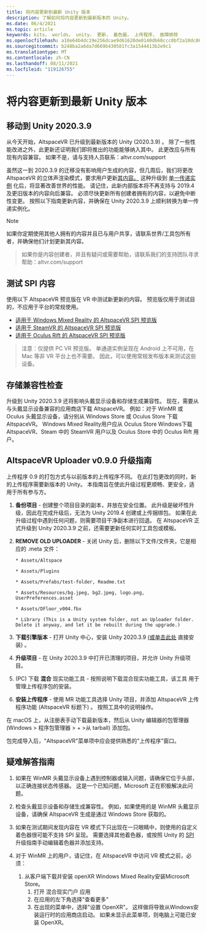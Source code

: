 ```yaml
---
title: 将内容更新到最新 Unity 版本
description: 了解如何将内容更新到最新版本的 Unity。
ms.date: 06/4/2021
ms.topic: article
keywords: kits， worlds， unity， 更新， 着色器， 上传程序， 故障排除
ms.openlocfilehash: a10e64b4dc19e256dcae9d61620de0140db60ccc0bf2a10dc864313f139bbd10
ms.sourcegitcommit: b248ba2a6da7d669b430581fc3a1544413b2e9c1
ms.translationtype: MT
ms.contentlocale: zh-CN
ms.lasthandoff: 08/11/2021
ms.locfileid: "119126755"
---
```

# <a name="updating-content-to-the-latest-unity-version"></a>将内容更新到最新 Unity 版本

## <a name="moving-to-unity-202039"></a>移动到 Unity 2020.3.9

从今天开始，AltspaceVR 已升级到最新版本的 Unity (2020.3.9) 。 除了一些性能改进之外，此更新还证明我们即将推出的功能能够纳入其中。 此更改应与所有现有内容兼容。 如果不是，请与支持人员联系：altvr.com/support

虽然这一到 2020.3.9 的迁移没有影响用户生成的内容，但几周后，我们将更改 AltspaceVR 的立体声渲染模式，要求用户更新[其内容。]( https://docs.unity3d.com/Manual/SinglePassStereoRendering.html) 这种升级到 [单一传递实例](https://docs.unity3d.com/Manual/SinglePassInstancing.html) 化后，将显著改善世界的性能。 请记住，此新内部版本将不再支持与 2019.4 及更旧版本的内容向后兼容。 必须尽快更新所有创建者拥有的内容，以避免中断性变更。 按照以下指南更新内容，并确保在 Unity 2020.3.9 上顺利转换为单一传递实例化。

> [!NOTE]
> 如果你定期使用其他人拥有的内容并且已与用户共享，请联系世界/工具包所有者，并确保他们计划更新其内容。

> 如果你是内容创建者，并且有疑问或需要帮助，请联系我们的支持团队寻求帮助：altvr.com/support

## <a name="testing-your-spi-content"></a>测试 SPI 内容

使用以下 AltspaceVR 预览版在 VR 中测试新更新的内容。 预览版仅用于测试目的，不应用于平台的常规使用。

* [适用于 Windows Mixed Reality 的 AltspaceVR SPI 预览版](https://aka.ms/AvrSpiMr)
* [适用于 SteamVR 的 AltspaceVR SPI 预览版](https://aka.ms/AvrSpiSteam)
* [适用于 Oculus Rift 的 AltspaceVR SPI 预览版](https://aka.ms/AvrSpiRift)

> 注意：仅提供 PC VR 预览版。 单通道实例呈现在 Android 上不可用，在 Mac 等非 VR 平台上也不需要。 因此，可以使用常规发布版本来测试这些设备。


## <a name="storecompatibilitycheck"></a>存储兼容性检查

升级到 Unity 2020.3.9 还将影响头戴显示设备和存储生成兼容性。 现在，需要从与头戴显示设备兼容的应用商店下载 AltspaceVR。 例如：对于 WinMR 或 Oculus 头戴显示设备，请分别从 Windows Store 或 Oculus Store 下载 AltspaceVR。 Windows Mixed Reality用户应从 Oculus Store Windows下载 AltspaceVR、Steam 中的 SteamVR 用户以及 Oculus Store 中的 Oculus Rift 用户。

## <a name="altspacevr-uploader-v090-upgrade-guide"></a>AltspaceVR Uploader v0.9.0 升级指南 

上传程序 0.9 的打包方式与以前版本的上传程序不同。 在此打包更改的同时，新的上传程序需要新版本的 Unity。 本指南旨在使此升级过程更顺畅、更安全，适用于所有参与方。

1. **备份项目** - 创建整个项目目录的副本，并放在安全位置。 此升级是破坏性升级，因此在完成升级后，无法为 Unity 2019.4 创建或上传捆绑包。 如果在此升级过程中遇到任何问题，则需要项目干净副本进行回退。 在 AltspaceVR 正式升级到 Unity 2020.3.9 之前，还需要更新任何实时工具包或模板。

2. **REMOVE OLD UPLOADER** - 关闭 Unity 后，删除以下文件/文件夹，它是相应的 .meta 文件：

    ```console
    * Assets/Altspace

    * Assets/Plugins

    * Assets/Prefabs/test-folder, Readme.txt

    * Assets/Resources/bg.jpeg, bg2.jpeg, logo.png, UserPreferences.asset

    * Assets/DFloor_v004.fbx

    * Library (This is a Unity system folder, not an Uploader folder. Delete it anyway, and let it be rebuilt during the upgrade.)
    ```

3. **下载引擎版本** - 打开 Unity 中心，安装 Unity 2020.3.9 [ (或单击此处](https://unity3d.com/ru/unity/whats-new/2020.3.9) 直接安装) 。

4. **升级项目** - 在 Unity 2020.3.9 中打开已清理的项目，并允许 Unity 升级项目。

5.  (PC) 下载 **混合** 现实功能工具 - 按照说明下载混合现实功能工具，该工具 [](/windows/mixed-reality/develop/unity/welcome-to-mr-feature-tool)用于管理上传程序包的安装。

6. **安装上传程序** - 使用 MR 功能工具选择 Unity 项目，并添加 AltspaceVR 上传程序功能 (AltspaceVR 标题下) 。 按照工具中的说明操作。

在 macOS 上，从注册表手动下载最新版本[](https://dev.azure.com/aipmr/MixedReality-Unity-Packages/_packaging?_a=package&feed=Unity-packages&package=com.microsoft.altspacevr_uploader&protocolType=Npm&version=0.9.0&view=versions)，然后从 Unity 编辑器的包管理器 (Windows > 程序包管理器 > + >从 tarball) 添加包。

包完成导入后，"AltspaceVR"菜单项中应会提供熟悉的"上传程序"窗口。

## <a name="troubleshooting-tips"></a>疑难解答指南

1. 如果在 WinMR 头戴显示设备上遇到控制器或输入问题，请确保它位于头部，以正确连接状态传感器。 这是一个已知问题，Microsoft 正在积极解决此问题。

2. 检查头戴显示设备和存储生成兼容性。 例如，如果使用的是 WinMR 头戴显示设备，请确保 AltspaceVR 生成是通过 Windows Store 获取的。

3. 如果在测试期间发现内容在 VR 模式下只出现在一只眼睛中，则使用的自定义着色器很可能不支持 SPI 呈现。 需要选择其他着色器，或按照 Unity 的 [SPI](https://docs.unity3d.com/Manual/SinglePassInstancing.html) 升级指南手动编辑着色器并添加支持。

4. 对于 WinMR 上的用户，请记住，在 AltspaceVR 中访问 VR 模式之前，必须： 
    1. 从客户端下载并安装 openXR Windows Mixed Reality安装Microsoft Store。
        1. 打开 混合现实门户 应用
        2. 在应用的左下角选择"查看更多"
        3. 在出现的菜单中，选择"设置 OpenXR"。 这样做将导致从Windows安装运行时的应用商店启动。 如果未显示此菜单项，则电脑上可能已安装 OpenXR。